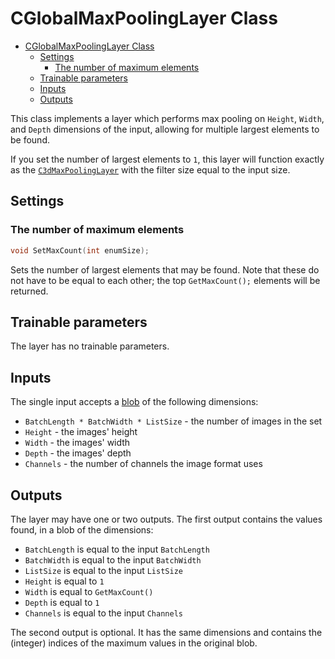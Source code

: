 # CGlobalMaxPoolingLayer Class

<!-- TOC -->

- [CGlobalMaxPoolingLayer Class](#cglobalmaxpoolinglayer-class)
    - [Settings](#settings)
        - [The number of maximum elements](#the-number-of-maximum-elements)
    - [Trainable parameters](#trainable-parameters)
    - [Inputs](#inputs)
    - [Outputs](#outputs)

<!-- /TOC -->

This class implements a layer which performs max pooling on `Height`, `Width`, and `Depth` dimensions of the input, allowing for multiple largest elements to be found.

If you set the number of largest elements to `1`, this layer will function exactly as the [`C3dMaxPoolingLayer`](3dMaxPoolingLayer.md) with the filter size equal to the input size.

## Settings

### The number of maximum elements

```c++
void SetMaxCount(int enumSize);
```

Sets the number of largest elements that may be found. Note that these do not have to be equal to each other; the top `GetMaxCount();` elements will be returned.

## Trainable parameters

The layer has no trainable parameters.

## Inputs

The single input accepts a [blob](../DnnBlob.md) of the following dimensions:

- `BatchLength * BatchWidth * ListSize` - the number of images in the set
- `Height` - the images' height
- `Width` - the images' width
- `Depth` - the images' depth
- `Channels` - the number of channels the image format uses

## Outputs

The layer may have one or two outputs. The first output contains the values found, in a blob of the dimensions:

- `BatchLength` is equal to the input `BatchLength`
- `BatchWidth` is equal to the input `BatchWidth`
- `ListSize` is equal to the input `ListSize`
- `Height` is equal to `1`
- `Width` is equal to `GetMaxCount()`
- `Depth` is equal to `1`
- `Channels` is equal to the input `Channels`

The second output is optional. It has the same dimensions and contains the (integer) indices of the maximum values in the original blob.
